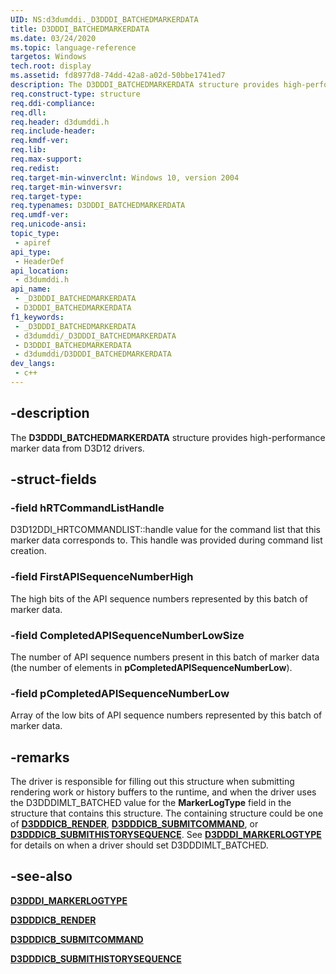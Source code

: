 ```yaml
---
UID: NS:d3dumddi._D3DDDI_BATCHEDMARKERDATA
title: D3DDDI_BATCHEDMARKERDATA
ms.date: 03/24/2020
ms.topic: language-reference
targetos: Windows
tech.root: display
ms.assetid: fd8977d8-74dd-42a8-a02d-50bbe1741ed7
description: The D3DDDI_BATCHEDMARKERDATA structure provides high-performance marker data from D3D12 drivers.
req.construct-type: structure
req.ddi-compliance: 
req.dll: 
req.header: d3dumddi.h
req.include-header: 
req.kmdf-ver: 
req.lib: 
req.max-support: 
req.redist: 
req.target-min-winverclnt: Windows 10, version 2004
req.target-min-winversvr: 
req.target-type: 
req.typenames: D3DDDI_BATCHEDMARKERDATA
req.umdf-ver: 
req.unicode-ansi: 
topic_type:
 - apiref
api_type:
 - HeaderDef
api_location:
 - d3dumddi.h
api_name:
 - _D3DDDI_BATCHEDMARKERDATA
 - D3DDDI_BATCHEDMARKERDATA
f1_keywords:
 - _D3DDDI_BATCHEDMARKERDATA
 - d3dumddi/_D3DDDI_BATCHEDMARKERDATA
 - D3DDDI_BATCHEDMARKERDATA
 - d3dumddi/D3DDDI_BATCHEDMARKERDATA
dev_langs:
 - c++
---
```


## -description

The **D3DDDI_BATCHEDMARKERDATA** structure provides high-performance marker data from D3D12 drivers.

## -struct-fields

### -field hRTCommandListHandle

D3D12DDI_HRTCOMMANDLIST::handle value for the command list that this marker data corresponds to. This handle was provided during command list creation.

### -field FirstAPISequenceNumberHigh

The high bits of the API sequence numbers represented by this batch of marker data.

### -field CompletedAPISequenceNumberLowSize

The number of API sequence numbers present in this batch of marker data (the number of elements in **pCompletedAPISequenceNumberLow**).

### -field pCompletedAPISequenceNumberLow

Array of the low bits of API sequence numbers represented by this batch of marker data.

## -remarks

The driver is responsible for filling out this structure when submitting rendering work or history buffers to the runtime, and when the driver uses the D3DDDIMLT_BATCHED value for the **MarkerLogType** field in the structure that contains this structure. The containing structure could be one of [**D3DDDICB_RENDER**](ns-d3dumddi-_d3dddicb_render.md), [**D3DDDICB_SUBMITCOMMAND**](ns-d3dumddi-_d3dddicb_submitcommand.md), or [**D3DDDICB_SUBMITHISTORYSEQUENCE**](ns-d3dumddi-d3dddicb_submithistorysequence.md). See [**D3DDDI_MARKERLOGTYPE**](ne-d3dumddi-d3dddi_markerlogtype.md) for details on when a driver should set D3DDDIMLT_BATCHED.

## -see-also

[**D3DDDI_MARKERLOGTYPE**](ne-d3dumddi-d3dddi_markerlogtype.md)

[**D3DDDICB_RENDER**](ns-d3dumddi-_d3dddicb_render.md)

[**D3DDDICB_SUBMITCOMMAND**](ns-d3dumddi-_d3dddicb_submitcommand.md)

[**D3DDDICB_SUBMITHISTORYSEQUENCE**](ns-d3dumddi-d3dddicb_submithistorysequence.md)
